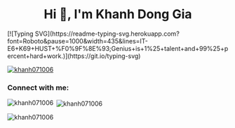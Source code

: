 <h1 align="center">Hi 👋, I'm Khanh Dong Gia</h1>
[![Typing SVG](https://readme-typing-svg.herokuapp.com?font=Roboto&pause=1000&width=435&lines=IT-E6+K69+HUST+%F0%9F%8E%93;Genius+is+1%25+talent+and+99%25+percent+hard+work.)](https://git.io/typing-svg)

<p align="left"> <a href="https://github.com/ryo-ma/github-profile-trophy"><img src="https://github-profile-trophy.vercel.app/?username=khanh071006" alt="khanh071006" /></a> </p>

<h3 align="left">Connect with me:</h3>
<p align="left">
</p>

<p><img align="left" src="https://github-readme-stats.vercel.app/api/top-langs?username=khanh071006&show_icons=true&locale=en&layout=compact" alt="khanh071006" /></p>

<p>&nbsp;<img align="center" src="https://github-readme-stats.vercel.app/api?username=khanh071006&show_icons=true&locale=en" alt="khanh071006" /></p>

<p><img align="center" src="https://github-readme-streak-stats.herokuapp.com/?user=khanh071006&" alt="khanh071006" /></p>
